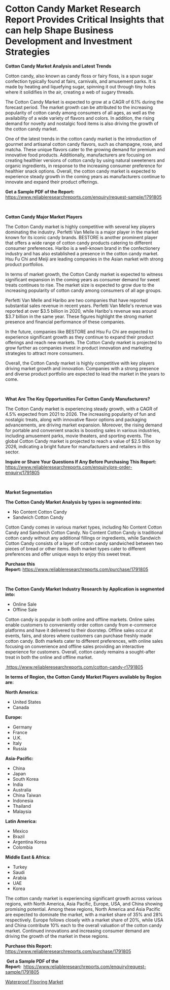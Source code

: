<p><h1>Cotton Candy Market Research Report Provides Critical Insights that can help Shape Business Development and Investment Strategies</h1></p><p><strong>Cotton Candy Market Analysis and Latest Trends</strong></p>
<p><p>Cotton candy, also known as candy floss or fairy floss, is a spun sugar confection typically found at fairs, carnivals, and amusement parks. It is made by heating and liquefying sugar, spinning it out through tiny holes where it solidifies in the air, creating a web of sugary threads.</p><p>The Cotton Candy Market is expected to grow at a CAGR of 6.1% during the forecast period. The market growth can be attributed to the increasing popularity of cotton candy among consumers of all ages, as well as the availability of a wide variety of flavors and colors. In addition, the rising demand for novelty and nostalgic food items is also driving the growth of the cotton candy market.</p><p>One of the latest trends in the cotton candy market is the introduction of gourmet and artisanal cotton candy flavors, such as champagne, rose, and matcha. These unique flavors cater to the growing demand for premium and innovative food products. Additionally, manufacturers are focusing on creating healthier versions of cotton candy by using natural sweeteners and organic ingredients, in response to the increasing consumer preference for healthier snack options. Overall, the cotton candy market is expected to experience steady growth in the coming years as manufacturers continue to innovate and expand their product offerings.</p></p>
<p><strong>Get a Sample PDF of the Report:&nbsp;</strong> <a href="https://www.reliableresearchreports.com/enquiry/request-sample/1791805">https://www.reliableresearchreports.com/enquiry/request-sample/1791805</a></p>
<p>&nbsp;</p>
<p><strong>Cotton Candy Major Market Players</strong></p>
<p><p>The Cotton Candy market is highly competitive with several key players dominating the industry. Perfetti Van Melle is a major player in the market known for its iconic candy brands. BESTORE is another prominent player that offers a wide range of cotton candy products catering to different consumer preferences. Haribo is a well-known brand in the confectionery industry and has also established a presence in the cotton candy market. Hsu Fu Chi and Meiji are leading companies in the Asian market with strong product portfolios.</p><p>In terms of market growth, the Cotton Candy market is expected to witness significant expansion in the coming years as consumer demand for sweet treats continues to rise. The market size is expected to grow due to the increasing popularity of cotton candy among consumers of all age groups.</p><p>Perfetti Van Melle and Haribo are two companies that have reported substantial sales revenue in recent years. Perfetti Van Melle's revenue was reported at over $3.5 billion in 2020, while Haribo's revenue was around $3.7 billion in the same year. These figures highlight the strong market presence and financial performance of these companies.</p><p>In the future, companies like BESTORE and Hsu Fu Chi are expected to experience significant growth as they continue to expand their product offerings and reach new markets. The Cotton Candy market is projected to grow further as companies invest in product innovation and marketing strategies to attract more consumers.</p><p>Overall, the Cotton Candy market is highly competitive with key players driving market growth and innovation. Companies with a strong presence and diverse product portfolio are expected to lead the market in the years to come.</p></p>
<p>&nbsp;</p>
<p><strong>What Are The Key Opportunities For Cotton Candy Manufacturers?</strong></p>
<p><p>The Cotton Candy market is experiencing steady growth, with a CAGR of 4.5% expected from 2021 to 2026. The increasing popularity of fun and nostalgic treats, along with innovative flavor options and packaging advancements, are driving market expansion. Moreover, the rising demand for portable and convenient snacks is boosting sales in various industries, including amusement parks, movie theaters, and sporting events. The global Cotton Candy market is projected to reach a value of $2.5 billion by 2026, indicating a bright future for manufacturers and retailers in this sector.</p></p>
<p><strong>Inquire or Share Your Questions If Any Before Purchasing This Report:</strong> <a href="https://www.reliableresearchreports.com/enquiry/pre-order-enquiry/1791805">https://www.reliableresearchreports.com/enquiry/pre-order-enquiry/1791805</a></p>
<p>&nbsp;</p>
<p><strong>Market Segmentation</strong></p>
<p><strong>The Cotton Candy Market Analysis by types is segmented into:</strong></p>
<p><ul><li>No Content Cotton Candy</li><li>Sandwich Cotton Candy</li></ul></p>
<p><p>Cotton Candy comes in various market types, including No Content Cotton Candy and Sandwich Cotton Candy. No Content Cotton Candy is traditional cotton candy without any additional fillings or ingredients, while Sandwich Cotton Candy consists of a layer of cotton candy sandwiched between two pieces of bread or other items. Both market types cater to different preferences and offer unique ways to enjoy this sweet treat.</p></p>
<p><strong>Purchase this Report:&nbsp;</strong><a href="https://www.reliableresearchreports.com/purchase/1791805">https://www.reliableresearchreports.com/purchase/1791805</a></p>
<p>&nbsp;</p>
<p><strong>The Cotton Candy Market Industry Research by Application is segmented into:</strong></p>
<p><ul><li>Online Sale</li><li>Offline Sale</li></ul></p>
<p><p>Cotton candy is popular in both online and offline markets. Online sales enable customers to conveniently order cotton candy from e-commerce platforms and have it delivered to their doorstep. Offline sales occur at events, fairs, and stores where customers can purchase freshly made cotton candy. Both markets cater to different preferences, with online sales focusing on convenience and offline sales providing an interactive experience for customers. Overall, cotton candy remains a sought-after treat in both the online and offline market.</p></p>
<p><a href="https://www.reliableresearchreports.com/cotton-candy-r1791805">&nbsp;https://www.reliableresearchreports.com/cotton-candy-r1791805</a></p>
<p><strong>In terms of Region, the Cotton Candy Market Players available by Region are:</strong></p>
<p>
    <p> <strong> North America: </strong>
        <ul>
            <li>United States</li>
            <li>Canada</li>
        </ul>
        </p> 
    <p> <strong> Europe: </strong>
        <ul>
            <li>Germany</li>
            <li>France</li>
            <li>U.K.</li>
            <li>Italy</li>
            <li>Russia</li>
        </ul>
        </p> 
    <p> <strong> Asia-Pacific: </strong>
        <ul>
            <li>China</li>
            <li>Japan</li>
            <li>South Korea</li>
            <li>India</li>
            <li>Australia</li>
            <li>China Taiwan</li>
            <li>Indonesia</li>
            <li>Thailand</li>
            <li>Malaysia</li>
        </ul>
        </p> 
    <p> <strong> Latin America: </strong>
        <ul>
            <li>Mexico</li>
            <li>Brazil</li>
            <li>Argentina Korea</li>
            <li>Colombia</li>
        </ul>
        </p> 
    <p> <strong> Middle East & Africa: </strong>
        <ul>
            <li>Turkey</li>
            <li>Saudi</li>
            <li>Arabia</li>
            <li>UAE</li>
            <li>Korea</li>
        </ul>
    </p>
    </p>
<p><p>The cotton candy market is experiencing significant growth across various regions, with North America, Asia Pacific, Europe, USA, and China showing promising potential. Among these regions, North America and Asia Pacific are expected to dominate the market, with a market share of 35% and 28% respectively. Europe follows closely with a market share of 20%, while USA and China contribute 10% each to the overall valuation of the cotton candy market. Continued innovations and increasing consumer demand are driving the growth of the market in these regions.</p></p>
<p><strong>Purchase this Report: </strong><a href="https://www.reliableresearchreports.com/purchase/1791805">https://www.reliableresearchreports.com/purchase/1791805</a></p>
<p>&nbsp;<strong>Get a Sample PDF of the Report:&nbsp;&nbsp;</strong><a href="https://www.reliableresearchreports.com/enquiry/request-sample/1791805">https://www.reliableresearchreports.com/enquiry/request-sample/1791805</a></p>
<p><strong></strong></p>
<p><p><a href="https://meowing-canidae-761.notion.site/Waterproof-Flooring-Market-Size-Global-Industry-Overview-Market-Segmentation-and-Forecast-2024-to-c353e148a5d344f4bb8a97b125d82c53">Waterproof Flooring Market</a></p></p>